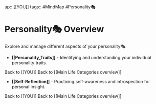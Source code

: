 up:: [[YOU]]
tags:: #MindMap #Personality🎭

# Personality🎭 Overview

Explore and manage different aspects of your personality🎭.

- **[[Personality_Traits]]** - Identifying and understanding your individual personality traits.

Back to [[YOU]]
Back to [[Main Life Categories overview]]
- **[[Self-Reflection]]** - Practicing self-awareness and introspection for personal insight.

Back to [[YOU]]
Back to [[Main Life Categories overview]]
